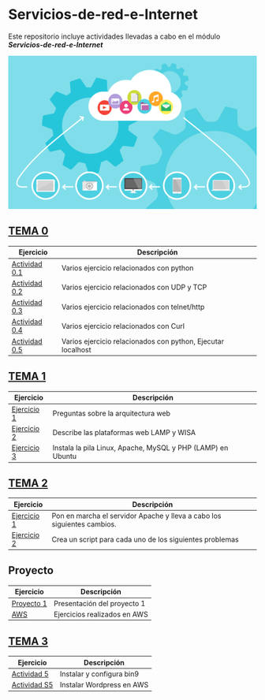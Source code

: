 # Servicios-de-red-e-Internet

Este repositorio incluye actividades llevadas a cabo en el módulo **_Servicios-de-red-e-Internet_**

![texto](/img/tux.png)

## [TEMA 0](Actividad0/README.md) 
|  Ejercicio  |  Descripción  |
| ------------- | ------------- |
| [Actividad 0.1](/Actividad0/README.md#actividad-01) | Varios ejercicio relacionados con python |
| [Actividad 0.2](/Actividad0/README.md#actividad-02) | Varios ejercicio relacionados con UDP y TCP |
| [Actividad 0.3](/Actividad0/README.md#actividad-03) | Varios ejercicio relacionados con telnet/http |
| [Actividad 0.4](/Actividad0/README.md#actividad-04)| Varios ejercicio relacionados con Curl |
| [Actividad 0.5](/Actividad0/README.md#actividad-05) | Varios ejercicio relacionados con python, Ejecutar localhost|

## [TEMA 1](Actividad1/README.md) 
|  Ejercicio  |  Descripción  |
| ------------- | ------------- |
| [Ejercicio 1](/Actividad1/README.md#la-arquitectura-web-es-un-modelo-compuesto-de-tres-capas-cuáles-son-y-cuál-es--la-función-de-cada-una-de-ellas) | Preguntas sobre la arquitectura web |
| [Ejercicio 2](/Actividad1/README.md#las-plataformas-web-lamp-y-wisa-son-dos-de-las-más-populares-y-difundidas-en-el-mercado-utilizadas-para-desarrollar-sitios-web-dinámicos-y-aplicaciones-web-a-continuación-se-describe-cada-una-de-ellas) | Describe las plataformas web LAMP y WISA   |
| [Ejercicio 3](/Actividad1/README.md#instala-la-pila-linux-apache-mysql-y-php-lamp-en-ubuntu) | Instala la pila Linux, Apache, MySQL y PHP (LAMP) en Ubuntu  |

## [TEMA 2](Actividad2/README.md) 
|  Ejercicio  |  Descripción  |
| ------------- | ------------- |
| [Ejercicio 1](https://github.com/Ivanccampos/Servicios-de-red-e-Internet/tree/main/Actividad2#pon-en-marcha-el-servidor-apache-y-lleva-a-cabo-los-siguientes-cambios-en-el-archivo-de-configuraci%C3%B3n)  | Pon en marcha el servidor Apache y lleva a cabo los siguientes cambios. |
| [Ejercicio 2](https://github.com/Ivanccampos/Servicios-de-red-e-Internet/tree/main/Actividad2#crea-un-script-para-cada-uno-de-los-siguientes-problemas) | Crea un script para cada uno de los siguientes problemas  |

## Proyecto
|  Ejercicio  |  Descripción  |
| ------------- | ------------- |
| [Proyecto 1](https://github.com/Ivanccampos/Servicios-de-red-e-Internet/tree/main/Proyecto) | Presentación del proyecto 1 |
| [AWS](https://github.com/Ivanccampos/Servicios-de-red-e-Internet/tree/main/AWS) | Ejercicios realizados en AWS |


## [TEMA 3](Tema_2_Actividad_5/README.md) 
|  Ejercicio  |  Descripción  |
| ------------- | ------------- |
| [Actividad 5](https://github.com/Ivanccampos/Servicios-de-red-e-Internet/tree/main/Tema_2_Actividad_5#actividad-5) |  Instalar y configura bin9 |
| [Actividad S5](https://github.com/Ivanccampos/Servicios-de-red-e-Internet/blob/main/TEMA_3_S5/TEMA_3_S5.md) |  Instalar Wordpress en AWS |

